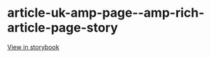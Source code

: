 # article-uk-amp-page--amp-rich-article-page-story

[View in storybook](https://raw.githack.com/Independent-Digital-News-and-Media-Ltd/indy-pwamp-sb/PR-1733-sb/index.html?path=/story/article-uk-amp-page--amp-rich-article-page-story)